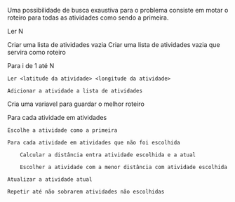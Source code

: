 Uma possibilidade de busca exaustiva para o problema consiste em motar o roteiro para todas as atividades como sendo a primeira.

Ler N

Criar uma lista de atividades vazia
Criar uma lista de atividades vazia que servira como roteiro

Para i de 1 até N

    Ler <latitude da atividade> <longitude da atividade>

    Adicionar a atividade a lista de atividades

Cria uma variavel para guardar o melhor roteiro

Para cada atividade em atividades

    Escolhe a atividade como a primeira

    Para cada atividade em atividades que não foi escolhida

        Calcular a distância entra atividade escolhida e a atual

        Escolher a atividade com a menor distância com atividade escolhida

    Atualizar a atividade atual

    Repetir até não sobrarem atividades não escolhidas
